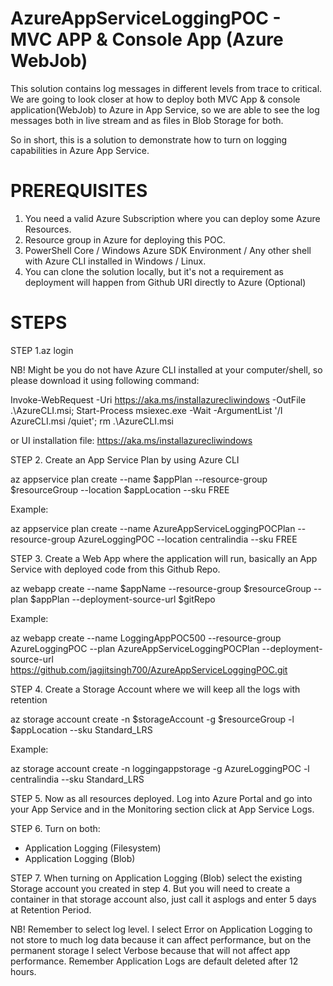 # AzureAppServiceLoggingPOC - MVC APP & Console App (Azure WebJob)

This solution contains log messages in different levels from trace to critical. We are going to look closer at how to deploy both MVC App & console application(WebJob) to Azure in App Service, so we are able to see the log messages both in live stream and as files in Blob Storage for both. 

So in short, this is a solution to demonstrate how to turn on logging capabilities in Azure App Service. 


# PREREQUISITES

1. You need a valid Azure Subscription where you can deploy some Azure Resources.
2. Resource group in Azure for deploying this POC. 
3. PowerShell Core / Windows Azure SDK Environment / Any other shell with Azure CLI installed in Windows / Linux. 
4. You can clone the solution locally, but it's not a requirement as deployment will happen from Github URI directly to Azure (Optional) 

# STEPS

STEP 1.az login

  NB! Might be you do not have Azure CLI installed at your computer/shell, so please download it using following command:

  Invoke-WebRequest -Uri https://aka.ms/installazurecliwindows -OutFile .\AzureCLI.msi; Start-Process msiexec.exe -Wait -ArgumentList '/I AzureCLI.msi /quiet'; rm .\AzureCLI.msi

  or UI installation file: https://aka.ms/installazurecliwindows

STEP 2. Create an App Service Plan by using Azure CLI

  az appservice plan create --name $appPlan --resource-group $resourceGroup --location $appLocation --sku FREE

  Example:

  az appservice plan create --name AzureAppServiceLoggingPOCPlan --resource-group AzureLoggingPOC --location centralindia --sku FREE

STEP 3. Create a Web App where the application will run, basically an App Service with deployed code from this Github Repo. 

  az webapp create --name $appName --resource-group $resourceGroup --plan $appPlan --deployment-source-url $gitRepo

  Example:

  az webapp create --name LoggingAppPOC500 --resource-group AzureLoggingPOC --plan AzureAppServiceLoggingPOCPlan --deployment-source-url https://github.com/jagjitsingh700/AzureAppServiceLoggingPOC.git

STEP 4. Create a Storage Account where we will keep all the logs with retention

  az storage account create -n $storageAccount -g $resourceGroup -l $appLocation --sku Standard_LRS 

  Example:

  az storage account create -n loggingappstorage -g AzureLoggingPOC -l centralindia --sku Standard_LRS

STEP 5. Now as all resources deployed. Log into Azure Portal and go into your App Service and in the Monitoring section click at App Service Logs. 

STEP 6. Turn on both:
- Application Logging (Filesystem)
- Application Logging (Blob)

STEP 7. When turning on Application Logging (Blob) select the existing Storage account you created in step 4. But you will need to create a container in that storage account also, just call it asplogs and enter 5 days at Retention Period. 

NB! Remember to select log level. I select Error on Application Logging to not store to much log data because it can affect performance, but on the permanent storage I select Verbose because that will not affect app performance. Remember Application Logs are default deleted after 12 hours. 
